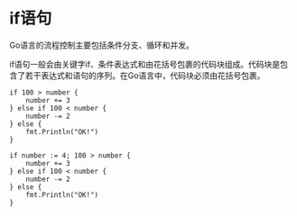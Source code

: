 # if语句

Go语言的流程控制主要包括条件分支、循环和并发。


if语句一般会由关键字if、条件表达式和由花括号包裹的代码块组成。代码块是包含了若干表达式和语句的序列。在Go语言中，代码块必须由花括号包裹。
```
if 100 > number {
    number += 3
} else if 100 < number {
    number -= 2
} else {
    fmt.Println("OK!")
}   
```

```
if number := 4; 100 > number {
    number += 3
} else if 100 < number {
    number -= 2
} else {
    fmt.Println("OK!")
}  
```

































































